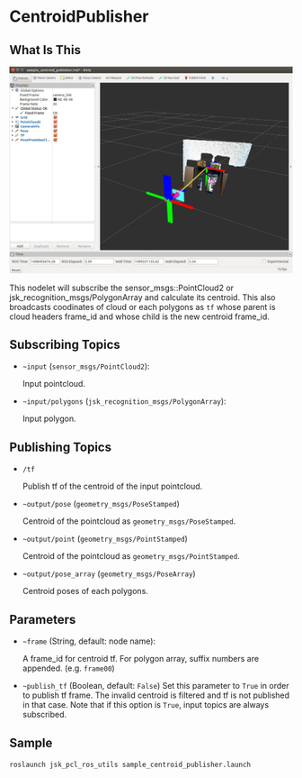 # CentroidPublisher
## What Is This

![](images/centroid_publisher.jpg)

This nodelet will subscribe the sensor\_msgs::PointCloud2 or jsk\_recognition\_msgs/PolygonArray and calculate its centroid.
This also broadcasts coodinates of cloud or each polygons as `tf` whose parent is cloud headers frame\_id and whose child is the new centroid frame_id.

## Subscribing Topics
* `~input` (`sensor_msgs/PointCloud2`):

   Input pointcloud.
* `~input/polygons` (`jsk_recognition_msgs/PolygonArray`):

   Input polygon.

## Publishing Topics
* `/tf`

   Publish tf of the centroid of the input pointcloud.
* `~output/pose` (`geometry_msgs/PoseStamped`)

   Centroid of the pointcloud as `geometry_msgs/PoseStamped`.
* `~output/point` (`geometry_msgs/PointStamped`)

   Centroid of the pointcloud as `geometry_msgs/PointStamped`.
* `~output/pose_array` (`geometry_msgs/PoseArray`)

   Centroid poses of each polygons.

## Parameters
* `~frame` (String, default: node name):

   A frame_id for centroid tf.
   For polygon array, suffix numbers are appended. (e.g. `frame00`)

* `~publish_tf` (Boolean, default: `False`)
  Set this parameter to `True` in order to publish tf frame.
  The invalid centroid is filtered and tf is not published in that case.
  Note that if this option is `True`, input topics are always subscribed.

## Sample

```
roslaunch jsk_pcl_ros_utils sample_centroid_publisher.launch
```
